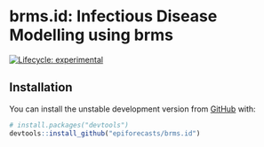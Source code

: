 
<!-- README.md is generated from README.Rmd. Please edit that file -->

# brms.id: Infectious Disease Modelling using brms

[![Lifecycle:
experimental](https://img.shields.io/badge/lifecycle-experimental-orange.svg)](https://www.tidyverse.org/lifecycle/#experimental)

## Installation

You can install the unstable development version from
[GitHub](https://github.com/) with:

``` r
# install.packages("devtools")
devtools::install_github("epiforecasts/brms.id")
```
